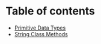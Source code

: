 # Table of contents

* [Primitive Data Types](README.md)
* [String Class Methods](string-class-methods.md)
